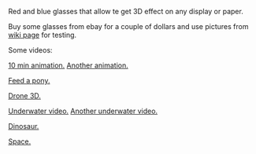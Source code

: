 Red and blue glasses that allow te get 3D effect on any display or paper.

Buy some glasses from ebay for a couple of dollars and use pictures from [wiki page](https://en.wikipedia.org/wiki/Anaglyph_3D) for testing.

Some videos:

[10 min animation.](https://www.youtube.com/watch?v=e00N024D7Lg)
[Another animation.](https://www.youtube.com/watch?v=eddCBeA38FY)

[Feed a pony.](https://www.youtube.com/watch?v=6F2i59DGuTM)

[Drone 3D.](https://www.youtube.com/watch?v=ZBGgjmPcQeU)

[Underwater video.](https://www.youtube.com/watch?v=rXpPNsOojdE)
[Another underwater video.](https://www.youtube.com/watch?v=q0u-JXFCUaA)

[Dinosaur.](https://www.youtube.com/watch?v=FEcZMa0XwvI)

[Space.](https://www.youtube.com/watch?v=YW-ml-GKrb0)


